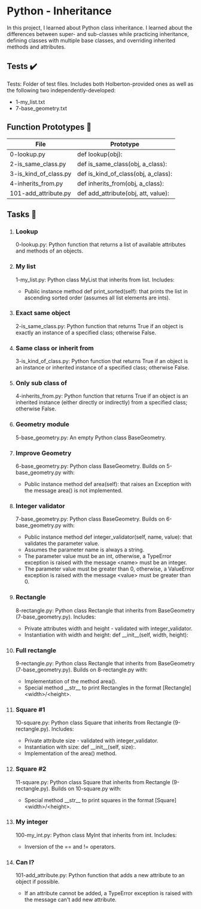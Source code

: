  <h1>Python - Inheritance</h1>
    <p>In this project, I learned about Python class inheritance. I learned about the differences between super- and sub-classes while practicing inheritance, defining classes with multiple base classes, and overriding inherited methods and attributes.</p>
    <h2>Tests ✔️</h2>
    <p>Tests: Folder of test files. Includes both Holberton-provided ones as well as the following two independently-developed:</p>
    <ul>
        <li>1-my_list.txt</li>
        <li>7-base_geometry.txt</li>
    </ul>
    <h2>Function Prototypes 💾</h2>
    <table>
        <thead>
            <tr>
                <th>File</th>
                <th>Prototype</th>
            </tr>
        </thead>
        <tbody>
            <tr>
                <td>0-lookup.py</td>
                <td>def lookup(obj):</td>
            </tr>
            <tr>
                <td>2-is_same_class.py</td>
                <td>def is_same_class(obj, a_class):</td>
            </tr>
            <tr>
                <td>3-is_kind_of_class.py</td>
                <td>def is_kind_of_class(obj, a_class):</td>
            </tr>
            <tr>
                <td>4-inherits_from.py</td>
                <td>def inherits_from(obj, a_class):</td>
            </tr>
            <tr>
                <td>101-add_attribute.py</td>
                <td>def add_attribute(obj, att, value):</td>
            </tr>
        </tbody>
    </table>
    <h2>Tasks 📃</h2>
    <ol>
        <li>
            <h3>Lookup</h3>
            <p>0-lookup.py: Python function that returns a list of available attributes and methods of an objects.</p>
        </li>
        <li>
            <h3>My list</h3>
            <p>1-my_list.py: Python class MyList that inherits from list. Includes:</p>
            <ul>
                <li>Public instance method def print_sorted(self): that prints the list in ascending sorted order (assumes all list elements are ints).</li>
            </ul>
        </li>
        <li>
            <h3>Exact same object</h3>
            <p>2-is_same_class.py: Python function that returns True if an object is exactly an instance of a specified class; otherwise False.</p>
        </li>
        <li>
            <h3>Same class or inherit from</h3>
            <p>3-is_kind_of_class.py: Python function that returns True if an object is an instance or inherited instance of a specified class; otherwise False.</p>
        </li>
        <li>
            <h3>Only sub class of</h3>
            <p>4-inherits_from.py: Python function that returns True if an object is an inherited instance (either directly or indirectly) from a specified class; otherwise False.</p>
        </li>
        <li>
            <h3>Geometry module</h3>
            <p>5-base_geometry.py: An empty Python class BaseGeometry.</p>
        </li>
        <li>
            <h3>Improve Geometry</h3>
            <p>6-base_geometry.py: Python class BaseGeometry. Builds on 5-base_geometry.py with:</p>
            <ul>
                <li>Public instance method def area(self): that raises an Exception with the message area() is not implemented.</li>
            </ul>
        </li>
        <li>
            <h3>Integer validator</h3>
            <p>7-base_geometry.py: Python class BaseGeometry. Builds on 6-base_geometry.py with:</p>
            <ul>
                <li>Public instance method def integer_validator(self, name, value): that validates the parameter value.</li>
                <li>Assumes the parameter name is always a string.</li>
                <li>The parameter value must be an int, otherwise, a TypeError exception is raised with the message &lt;name&gt; must be an integer.</li>
                <li>The parameter value must be greater than 0, otherwise, a ValueError exception is raised with the message &lt;value&gt; must be greater than 0.</li>
            </ul>
        </li>
        <li>
            <h3>Rectangle</h3>
            <p>8-rectangle.py: Python class Rectangle that inherits from BaseGeometry (7-base_geometry.py). Includes:</p>
            <ul>
                <li>Private attributes width and height - validated with integer_validator.</li>
                <li>Instantiation with width and height: def __init__(self, width, height):</li>
            </ul>
        </li>
        <li>
            <h3>Full rectangle</h3>
            <p>9-rectangle.py: Python class Rectangle that inherits from BaseGeometry (7-base_geometry.py). Builds on 8-rectangle.py with:</p>
            <ul>
                <li>Implementation of the method area().</li>
                <li>Special method __str__ to print Rectangles in the format [Rectangle] &lt;width&gt;/&lt;height&gt;.</li>
            </ul>
        </li>
        <li>
            <h3>Square #1</h3>
            <p>10-square.py: Python class Square that inherits from Rectangle (9-rectangle.py). Includes:</p>
            <ul>
                <li>Private attribute size - validated with integer_validator.</li>
                <li>Instantiation with size: def __init__(self, size):.</li>
                <li>Implementation of the area() method.</li>
            </ul>
        </li>
        <li>
            <h3>Square #2</h3>
            <p>11-square.py: Python class Square that inherits from Rectangle (9-rectangle.py). Builds on 10-square.py with:</p>
            <ul>
                <li>Special method __str__ to print squares in the format [Square] &lt;width&gt;/&lt;height&gt;.</li>
            </ul>
        </li>
        <li>
            <h3>My integer</h3>
            <p>100-my_int.py: Python class MyInt that inherits from int. Includes:</p>
            <ul>
                <li>Inversion of the == and != operators.</li>
            </ul>
        </li>
        <li>
            <h3>Can I?</h3>
            <p>101-add_attribute.py: Python function that adds a new attribute to an object if possible.</p>
            <ul>
                <li>If an attribute cannot be added, a TypeError exception is raised with the message can't add new attribute.</li>
            </ul>
        </li>
    </ol>
